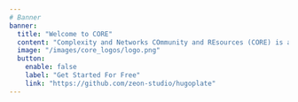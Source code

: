 ```yaml
---
# Banner
banner:
  title: "Welcome to CORE"
  content: "Complexity and Networks COmmunity and REsources (CORE) is an umbrella organization that aims to gather [resources](/resources) and [initiatives](/calendar) directed to the Complexity and Network Science community. "
  image: "/images/core_logos/logo.png"
  button:
    enable: false
    label: "Get Started For Free"
    link: "https://github.com/zeon-studio/hugoplate"
---
```

